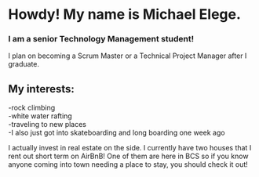 # Howdy! My name is Michael Elege. 
### I am a senior Technology Management student! 
I plan on becoming a Scrum Master or a Technical Project Manager after I graduate. 

## My interests: 
-rock climbing <br>
-white water rafting<br>
-traveling to new places<br>
-I also just got into skateboarding and long boarding one week ago

I actually invest in real estate on the side. I currently have two houses that I rent out short term on AirBnB! 
One of them are here in BCS so if you know anyone coming into town needing a place to stay, you should check it out!

